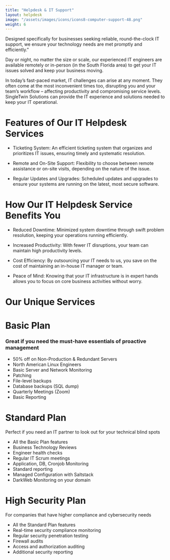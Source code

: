 ```yaml
---
title: "Helpdesk & IT Support"
layout: helpdesk
image: "/assets/images/icons/icons8-computer-support-48.png"
weight: 6
---
```


Designed specifically for businesses seeking reliable, round-the-clock IT support, we ensure your technology needs are met promptly and efficiently."

Day or night, no matter the size or scale, our experienced IT engineers are available remotely or in-person (in the South Florida area) to get your IT issues solved and keep your business moving.

In today’s fast-paced market, IT challenges can arise at any moment. They often come at the most inconvenient times too, disrupting you and your team’s workflow – affecting productivity and compromising service levels. SingleTwin Solutions can provide the IT experience and solutions needed to keep your IT operational.
 
# Features of Our IT Helpdesk Services

* Ticketing System: An efficient ticketing system that organizes and prioritizes IT issues, ensuring timely and systematic resolution.

* Remote and On-Site Support: Flexibility to choose between remote assistance or on-site visits, depending on the nature of the issue.

* Regular Updates and Upgrades: Scheduled updates and upgrades to ensure your systems are running on the latest, most secure software.

# How Our IT Helpdesk Service Benefits You

* Reduced Downtime: Minimized system downtime through swift problem resolution, keeping your operations running efficiently.

* Increased Productivity: With fewer IT disruptions, your team can maintain high productivity levels.

* Cost Efficiency: By outsourcing your IT needs to us, you save on the cost of maintaining an in-house IT manager or team.

* Peace of Mind: Knowing that your IT infrastructure is in expert hands allows you to focus on core business activities without worry.

# Our Unique Services

# Basic Plan
### Great if you need the must-have essentials of proactive management

* 50% off on Non-Production & Redundant Servers
* North American Linux Engineers
* Basic Server and Network Monitoring
* Patching
* File-level backups
* Database backups (SQL dump)
* Quarterly Meetings (Zoom)
* Basic Reporting

# Standard Plan
Perfect if you need an IT partner to look out for your technical blind spots

* All the Basic Plan features
* Business Technology Reviews
* Engineer health checks
* Regular IT Scrum meetings
* Application, DB, Cronjob Monitoring
* Standard reporting
* Managed Configuration with Saltstack
* DarkWeb Monitoring on your domain
 

# High Security Plan
For companies that have higher compliance and cybersecurity needs

* All the Standard Plan features
* Real-time security compliance monitoring
* Regular security penetration testing
* Firewall audits
* Access and authorization auditing
* Additional security reporting

 